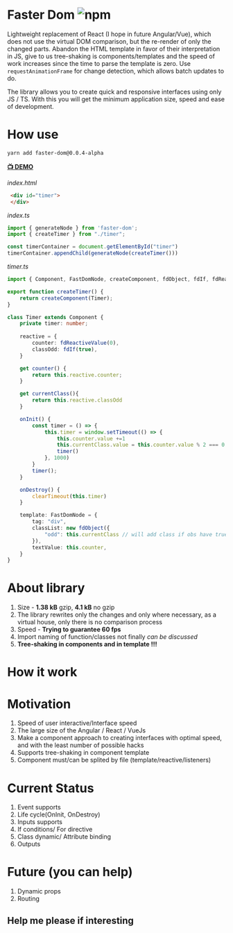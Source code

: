 # Faster Dom ![npm](https://img.shields.io/npm/v/faster-dom.svg)

Lightweight replacement of React (I hope in future Angular/Vue), which does not use the virtual DOM comparison, but the re-render of only the changed parts. Abandon the HTML template in favor of their interpretation in JS, give to us tree-shaking is components/templates and the speed of work increases since the time to parse the template is zero. Use `requestAnimationFrame` for change detection, which allows batch updates to do.

The library allows you to create quick and responsive interfaces using only JS / TS. With this you will get the minimum application size, speed and ease of development.

# How use
```bash
yarn add faster-dom@0.0.4-alpha
```

**[📺 DEMO](https://pxyup.github.io/FastDom/)**

*index.html*
```html
 <div id="timer">
 </div>
```
*index.ts*
```ts
import { generateNode } from 'faster-dom';
import { createTimer } from "./timer";

const timerContainer = document.getElementById("timer")
timerContainer.appendChild(generateNode(createTimer()))
```

*timer.ts*
```ts
import { Component, FastDomNode, createComponent, fdObject, fdIf, fdReactiveValue } from "faster-dom";

export function createTimer() {
    return createComponent(Timer);
}

class Timer extends Component {
    private timer: number;
    
    reactive = {
        counter: fdReactiveValue(0),
        classOdd: fdIf(true),
    }

    get counter() {
        return this.reactive.counter;
    }

    get currentClass(){
        return this.reactive.classOdd
    }

    onInit() {
        const timer = () => {
            this.timer = window.setTimeout(() => {
                this.counter.value +=1
                this.currentClass.value = this.counter.value % 2 === 0 ? true : false 
                timer()
            }, 1000)
        } 
        timer();
    }

    onDestroy() {
        clearTimeout(this.timer)
    }

    template: FastDomNode = {
        tag: "div",
        classList: new fdObject({
            "odd": this.currentClass // will add class if obs have true/value
        }),
        textValue: this.counter,
    }
}
```

# About library
1. Size - **1.38 kB**  gzip, **4.1 kB** no gzip
2. The library rewrites only the changes and only where necessary, as a virtual house, only there is no comparison process
3. Speed - **Trying to guarantee 60 fps**
4. Import naming of function/classes not finally *can be discussed*
5. **Tree-shaking in components and in template !!!**

# How it work


# Motivation
1. Speed of user interactive/Interface speed
2. The large size of the Angular / React / VueJs
3. Make a component approach to creating interfaces with optimal speed, and with the least number of possible hacks
4. Supports tree-shaking in component template
5. Component must/can be splited by file (template/reactive/listeners)

# Current Status
1. Event supports
2. Life cycle(OnInit, OnDestroy)
3. Inputs supports
4. If conditions/ For directive
5. Class dynamic/ Attribute binding
6. Outputs
 
# Future (you can help)
1. Dynamic props
2. Routing

## Help me please if interesting
